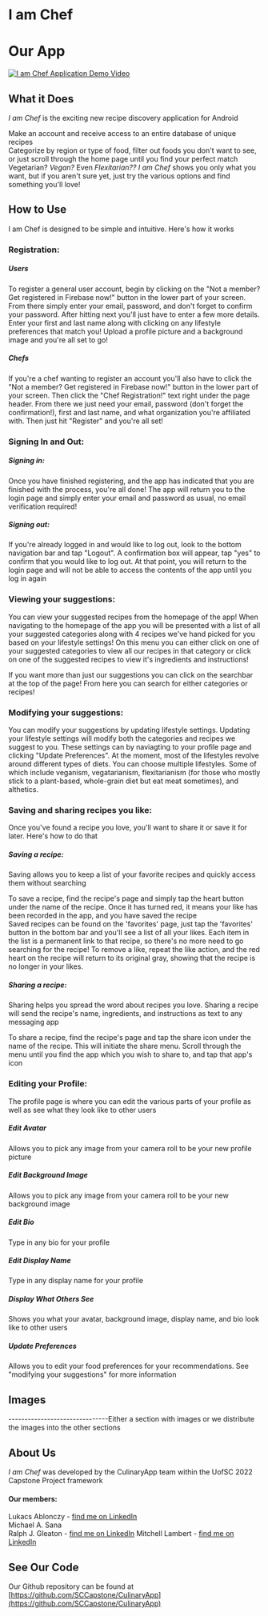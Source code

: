# I am Chef

# Our App
[![I am Chef Application Demo Video](http://img.youtube.com/vi/dQw4w9WgXcQ/0.jpg)](https://www.youtube.com/watch?v=dQw4w9WgXcQ)

## What it Does
*I am Chef* is the exciting new recipe discovery application for Android

Make an account and receive access to an entire database of unique recipes  
Categorize by region or type of food, filter out foods you don't want to see, or just scroll through the home page until you find your perfect match  
Vegetarian? *Vegan?* Even *Flexitarian??* *I am Chef* shows you only what you want, but if you aren't sure yet, just try the various options and find something you'll love!

## How to Use
I am Chef is designed to be simple and intuitive. Here's how it works

### Registration:
##### Users
To register a general user account, begin by clicking on the "Not a member? Get registered in Firebase now!" button in the lower part of your screen. From there simply enter your email, password, and don't forget to confirm your password. After hitting next you'll just have to enter a few more details. Enter your first and last name along with clicking on any lifestyle preferences that match you! Upload a profile picture and a background image and you're all set to go!

##### Chefs
If you're a chef wanting to register an account you'll also have to click the "Not a member? Get registered in Firebase now!" button in the lower part of your screen. Then click the "Chef Registration!" text right under the page header. From there we just need your email, password (don't forget the confirmation!), first and last name, and what organization you're affiliated with. Then just hit "Register" and you're all set!

### Signing In and Out:
##### Signing in:   
Once you have finished registering, and the app has indicated that you are finished with the process, you're all done! The app will return you to the login page and simply enter your email and password as usual, no email verification required!

##### Signing out:   
If you're already logged in and would like to log out, look to the bottom navigation bar and tap "Logout". A confirmation box will appear, tap "yes" to confirm that you would like to log out. At that point, you will return to the login page and will not be able to access the contents of the app until you log in again 

### Viewing your suggestions:
You can view your suggested recipes from the homepage of the app! When navigating to the homepage of the app you will be presented with a list of all your suggested categories along with 4 recipes we've hand picked for you based on your lifestyle settings! On this menu you can either click on one of your suggested categories to view all our recipes in that category or click on one of the suggested recipes to view it's ingredients and instructions!

If you want more than just our suggestions you can click on the searchbar at the top of the page! From here you can search for either categories or recipes!

### Modifying your suggestions:
You can modify your suggestions by updating lifestyle settings. Updating your lifestyle settings will modify both the categories and recipes we suggest to you. These settings can by naviagting to your profile page and clicking "Update Preferences". At the moment, most of the lifestyles revolve around different types of diets. You can choose multiple lifestyles. Some of which include veganism, vegatarianism, flexitarianism (for those who mostly stick to a plant-based, whole-grain diet but eat meat sometimes), and althetics.

### Saving and sharing recipes you like:
Once you've found a recipe you love, you'll want to share it or save it for later. Here's how to do that

##### Saving a recipe:
Saving allows you to keep a list of your favorite recipes and quickly access them without searching

To save a recipe, find the recipe's page and simply tap the heart button under the name of the recipe. Once it has turned red, it means your like has been recorded in the app, and you have saved the recipe  
Saved recipes can be found on the 'favorites' page, just tap the 'favorites' button in the bottom bar and you'll see a list of all your likes. Each item in the list is a permanent link to that recipe, so there's no more need to go searching for the recipe!
To remove a like, repeat the like action, and the red heart on the recipe will return to its original gray, showing that the recipe is no longer in your likes.

##### Sharing a recipe:
Sharing helps you spread the word about recipes you love. Sharing a recipe will send the recipe's name, ingredients, and instructions as text to any messaging app

To share a recipe, find the recipe's page and tap the share icon under the name of the recipe. This will initiate the share menu. Scroll through the menu until you find the app which you wish to share to, and tap that app's icon  


### Editing your Profile:
The profile page is where you can edit the various parts of your profile as well as see what they look like to other users

##### Edit Avatar
Allows you to pick any image from your camera roll to be your new profile picture

##### Edit Background Image
Allows you to pick any image from your camera roll to be your new background image

##### Edit Bio
Type in any bio for your profile

##### Edit Display Name
Type in any display name for your profile

##### Display What Others See
Shows you what your avatar, background image, display name, and bio look like to other users

##### Update Preferences
Allows you to edit your food preferences for your recommendations. See "modifying your suggestions" for more information


## Images
-------------------------------Either a section with images or we distribute the images into the other sections

## About Us
*I am Chef* was developed by the CulinaryApp team within the UofSC 2022 Capstone Project framework

#### Our members:
Lukacs Ablonczy - [find me on LinkedIn](https://www.linkedin.com/in/lablonczy/)  
Michael A. Sana  
Ralph J. Gleaton - [find me on LinkedIn](https://www.linkedin.com/in/ralph-gleaton-380985212/)
Mitchell Lambert - [find me on LinkedIn](https://linkedin.com/in/mitchlambo/)


## See Our Code
Our Github repository can be found at [https://github.com/SCCapstone/CulinaryApp](https://github.com/SCCapstone/CulinaryApp)
